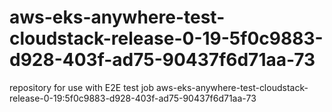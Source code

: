 # aws-eks-anywhere-test-cloudstack-release-0-19-5f0c9883-d928-403f-ad75-90437f6d71aa-73
repository for use with E2E test job aws-eks-anywhere-test-cloudstack-release-0-19:5f0c9883-d928-403f-ad75-90437f6d71aa-73
